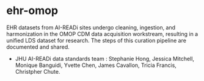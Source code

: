 # ehr-omop

EHR datasets from AI-READi sites undergo cleaning, ingestion, and harmonization in the OMOP CDM data acquisition workstream, resulting in a unified LDS dataset for research. The steps of this curation pipeline are documented and shared.
* JHU AI-READi data standards team : Stephanie Hong, Jessica Mitchell, Monique Banguidi, Yvette Chen, James Cavallon, Tricia Francis, Christpher Chute. 
